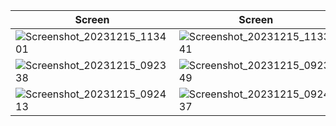 | Screen | Screen | Screen |Screen |
|----------|----------|----------|----------|
|  ![Screenshot_20231215_113401](https://github.com/salmdoo/Kotlin-FoodiePal/assets/118146780/d850a79b-5c25-472e-80c2-3464756d72c2) |  ![Screenshot_20231215_113341](https://github.com/salmdoo/Kotlin-FoodiePal/assets/118146780/6a9b177e-50c3-47eb-8b26-21b319b53521) |  ![Screenshot_20231215_092309](https://github.com/salmdoo/Kotlin-FoodiePal/assets/118146780/81d5ddac-3eb0-4982-ada3-cdf8a9afa5af) |![Screenshot_20231215_092323](https://github.com/salmdoo/Kotlin-FoodiePal/assets/118146780/2b461d25-abb5-4f7b-9f75-2a91c3ccae93)|
| ![Screenshot_20231215_092338](https://github.com/salmdoo/Kotlin-FoodiePal/assets/118146780/e9beabf1-2b45-4a75-9ef9-7439390e7063) |    ![Screenshot_20231215_092349](https://github.com/salmdoo/Kotlin-FoodiePal/assets/118146780/560db1e0-c694-4722-be35-6584ef2e2d9b) |   ![Screenshot_20231215_092359](https://github.com/salmdoo/Kotlin-FoodiePal/assets/118146780/0788474b-759d-4db7-9405-97d3700887fd) |  ![Screenshot_20231215_092405](https://github.com/salmdoo/Kotlin-FoodiePal/assets/118146780/1f61d31b-2202-4d01-8542-094acd09ec8d) |
|  ![Screenshot_20231215_092413](https://github.com/salmdoo/Kotlin-FoodiePal/assets/118146780/c84cbeb8-f025-4915-9caa-2ccd51ab33b0) |   ![Screenshot_20231215_092437](https://github.com/salmdoo/Kotlin-FoodiePal/assets/118146780/8fa3137e-c22d-4cd9-9b33-b253efcfec07) |   ![Screenshot_20231215_092442](https://github.com/salmdoo/Kotlin-FoodiePal/assets/118146780/3cd80e50-f346-48fc-a44f-185914dc62a1) |  ![Screenshot_20231215_092448](https://github.com/salmdoo/Kotlin-FoodiePal/assets/118146780/07cf148c-8437-4415-a0b9-ba4ecafab140) |
